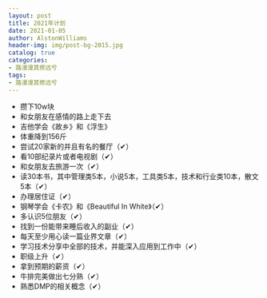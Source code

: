 ```yaml
---
layout: post
title: 2021年计划
date: 2021-01-05
author: AlstonWilliams
header-img: img/post-bg-2015.jpg
catalog: true
categories:
- 路漫漫其修远兮
tags:
- 路漫漫其修远兮
---
```


- 攒下10w块
- 和女朋友在感情的路上走下去
- 吉他学会《故乡》和《浮生》
- 体重降到156斤
- 尝试20家新的并且有名的餐厅（✔）
- 看10部纪录片或者电视剧（✔）
- 和女朋友去旅游一次（✔）
- 读30本书，其中管理类5本，小说5本，工具类5本，技术和行业类10本，散文5本（✔）
- 办理居住证（✔）
- 钢琴学会《卡农》和《Beautiful In White》（✔）
- 多认识5位朋友（✔）
- 找到一份能带来睡后收入的副业（✔）
- 每天至少用心读一篇业界文章（✔）
- 学习技术分享中全部的技术，并能深入应用到工作中（✔）
- 职级上升（✔）
- 拿到预期的薪资（✔）
- 牛排完美做出七分熟（✔）
- 熟悉DMP的相关概念（✔）
